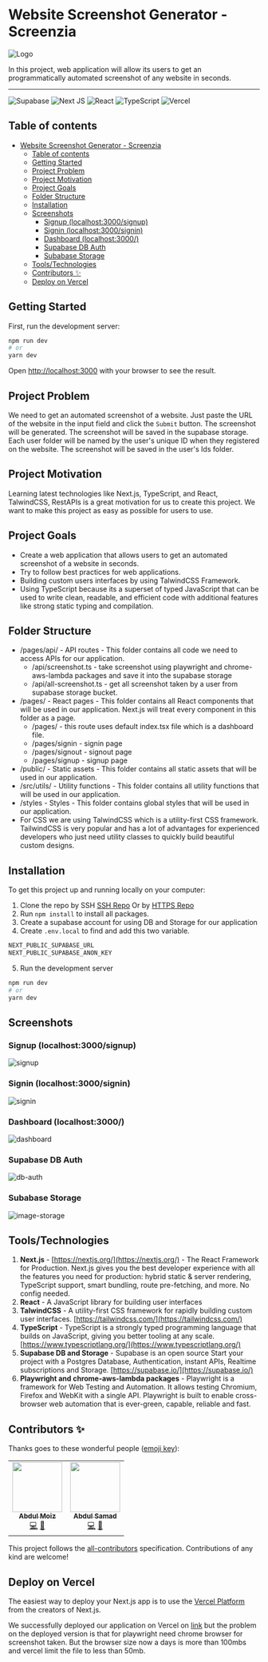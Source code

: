 # Website Screenshot Generator - Screenzia

![Logo](public/logo.png)

In this project, web application will allow its users to get an programmatically automated screenshot of any website in seconds.

---

![Supabase](https://img.shields.io/badge/Supabase-3ECF8E?style=for-the-badge&logo=supabase&logoColor=white)
![Next JS](https://img.shields.io/badge/Next-black?style=for-the-badge&logo=next.js&logoColor=white)
![React](https://img.shields.io/badge/react-%2320232a.svg?style=for-the-badge&logo=react&logoColor=%2361DAFB)
![TypeScript](https://img.shields.io/badge/typescript-%23007ACC.svg?style=for-the-badge&logo=typescript&logoColor=white)
![Vercel](https://img.shields.io/badge/vercel-%23000000.svg?style=for-the-badge&logo=vercel&logoColor=white)

## Table of contents
- [Website Screenshot Generator - Screenzia](#website-screenshot-generator---screenzia)
  - [Table of contents](#table-of-contents)
  - [Getting Started](#getting-started)
  - [Project Problem](#project-problem)
  - [Project Motivation](#project-motivation)
  - [Project Goals](#project-goals)
  - [Folder Structure](#folder-structure)
  - [Installation](#installation)
  - [Screenshots](#screenshots)
    - [Signup (localhost:3000/signup)](#signup-localhost3000signup)
    - [Signin (localhost:3000/signin)](#signin-localhost3000signin)
    - [Dashboard (localhost:3000/)](#dashboard-localhost3000)
    - [Supabase DB Auth](#supabase-db-auth)
    - [Subabase Storage](#subabase-storage)
  - [Tools/Technologies](#toolstechnologies)
  - [Contributors ✨](#contributors-)
  - [Deploy on Vercel](#deploy-on-vercel)


## Getting Started

First, run the development server:

```bash
npm run dev
# or
yarn dev
```

Open [http://localhost:3000](http://localhost:3000) with your browser to see the result.

## Project Problem

We need to get an automated screenshot of a website. Just paste the URL of the website in the input field and click the `Submit` button. The screenshot will be generated. The screenshot will be saved in the supabase storage. Each user folder will be named by the user's unique ID when they registered on the website. The screenshot will be saved in the user's Ids folder.

## Project Motivation

Learning latest technologies like Next.js, TypeScript, and React, TalwindCSS, RestAPIs is a great motivation for us to create this project. We want to make this project as easy as possible for users to use.

## Project Goals

* Create a web application that allows users to get an automated screenshot of a website in seconds.
* Try to follow best practices for web applications.
* Building custom users interfaces by using TalwindCSS Framework.
* Using TypeScript because its a superset of typed JavaScript that can be used to write clean, readable, and efficient code with additional features like strong static typing and compilation.

## Folder Structure

* /pages/api/ - API routes - This folder contains all code we need to access APIs for our application.
  * /api/screenshot.ts - take screenshot using playwright and chrome-aws-lambda packages and save it into the supabase storage
  * /api/all-screenshot.ts - get all screenshot taken by a user from supabase storage bucket.
* /pages/ - React pages - This folder contains all React components that will be used in our application. Next.js will treat every component in this folder as a page.
  * /pages/ - this route uses default index.tsx file which is a dashboard file.
  * /pages/signin - signin page
  * /pages/signout - signout page
  * /pages/signup - signup page
* /public/ - Static assets - This folder contains all static assets that will be used in our application.
* /src/utils/ - Utility functions - This folder contains all utility functions that will be used in our application.
* /styles - Styles - This folder contains global styles that will be used in our application.
* For CSS we are using TalwindCSS which is a utility-first CSS framework. TailwindCSS is very popular and has a lot of advantages for experienced developers who just need utility classes to quickly build beautiful custom designs.

## Installation
To get this project up and running locally on your computer:

1. Clone the repo by SSH  [SSH Repo](git@github.com:abdsamadf/Website-Screenshot-Generator.git)
 Or by [HTTPS Repo](https://github.com/abdsamadf/Website-Screenshot-Generator.git)
2. Run `npm install` to install all packages.
3. Create a supabase account for using DB and Storage for our application
4. Create `.env.local` to find and add this two variable.
```bash
NEXT_PUBLIC_SUPABASE_URL
NEXT_PUBLIC_SUPABASE_ANON_KEY
```
5. Run the development server
```bash
npm run dev
# or
yarn dev
```

## Screenshots


### Signup (localhost:3000/signup)
![signup](public/ReadMe%20Assets/signup.png)

### Signin (localhost:3000/signin)
![signin](public/ReadMe%20Assets/signin.png)
### Dashboard (localhost:3000/)
![dashboard](public/ReadMe%20Assets/dashboard.png)

### Supabase DB Auth
![db-auth](public/ReadMe%20Assets/db-auth.png)

### Subabase Storage
![image-storage](public/ReadMe%20Assets/image-storage.png)

## Tools/Technologies
1. **Next.js** - [https://nextjs.org/](https://nextjs.org/) - The React Framework for Production. Next.js gives you the best developer experience with all the features you need for production: hybrid static & server rendering, TypeScript support, smart bundling, route pre-fetching, and more. No config needed.
2. **React** - A JavaScript library for building user interfaces
3. **TalwindCSS** - A utility-first CSS framework for rapidly building custom user interfaces. [https://tailwindcss.com/](https://tailwindcss.com/)
4. **TypeScript** - TypeScript is a strongly typed programming language that builds on JavaScript, giving you better tooling at any scale. [https://www.typescriptlang.org/](https://www.typescriptlang.org/)
5. **Supabase DB and Storage** - Supabase is an open source Start your project with a Postgres Database, Authentication, instant APIs, Realtime subscriptions and Storage. [https://supabase.io/](https://supabase.io/)
6. **Playwright and chrome-aws-lambda packages** - Playwright is a framework for Web Testing and Automation. It allows testing Chromium, Firefox and WebKit with a single API. Playwright is built to enable cross-browser web automation that is ever-green, capable, reliable and fast.

## Contributors ✨

Thanks goes to these wonderful people ([emoji key](https://allcontributors.org/docs/en/emoji-key)):
<!-- ALL-CONTRIBUTORS-LIST:START - Do not remove or modify this section -->
<!-- prettier-ignore-start -->
<!-- markdownlint-disable -->
<table>
  <tr>
    <td align="center"><a href="https://abdulmoiz.me"><img src="https://avatars3.githubusercontent.com/u/33980210?v=4?s=100" width="100px;" alt=""/><br /><sub><b>Abdul Moiz</b></sub></a><br /><a href="#" title="Code">💻</a> <a href="#ideas-progrmoiz" title="Ideas, Planning, & Feedback">🤔</a></td>
    <td align="center"><a href="https://github.com/abdsamadf"><img src="https://avatars2.githubusercontent.com/u/44527855?v=4?s=100" width="100px;" alt=""/><br /><sub><b>Abdul Samad</b></sub></a><br /><a href="#" title="Code">💻</a> <a href="#" title="Documentation">📖</a></td>
    </tr>
</table>

<!-- markdownlint-restore -->
<!-- prettier-ignore-end -->

<!-- ALL-CONTRIBUTORS-LIST:END -->

<!-- ALL-CONTRIBUTORS-LIST:START - Do not remove or modify this section -->
<!-- prettier-ignore-start -->
<!-- markdownlint-disable -->

<!-- markdownlint-restore -->
<!-- prettier-ignore-end -->

<!-- ALL-CONTRIBUTORS-LIST:END -->

This project follows the [all-contributors](https://allcontributors.org) specification.
Contributions of any kind are welcome!

## Deploy on Vercel

The easiest way to deploy your Next.js app is to use the [Vercel Platform](https://vercel.com/new?utm_medium=default-template&filter=next.js&utm_source=create-next-app&utm_campaign=create-next-app-readme) from the creators of Next.js.

We successfully deployed our application on Vercel on [link](https://website-screenshot-generator.vercel.app) but the problem on the deployed version is that for playwright  need chrome browser for screenshot taken. But the browser size now a days is more than 100mbs and vercel limit the file to less than 50mb.
